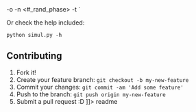 <snippet>
  <content><![CDATA[
# ${1:Efficient Measurement of Complex Networks Using Link Queries}
—Complex networks are at the core of an intense research activity. However, in most cases, intricate and costly measurement procedures are needed to explore their structure. In some cases, these measurements rely on link queries: given two nodes, it is possible to test the existence of a link between them. These tests may be costly, and thus minimizing their number while maximizing the number of discovered links is a key issue. This is a challenging task, though, as initially no information is known on the network. This paper studies this problem: we observe that properties classically observed on real-world complex networks give hints for their efficient measurement; we derive simple principles and several measurement strategies based on this, and experimentally evaluate their efficiency on real-world cases. In order to do so, we introduce methods to evaluate the efficiency of strategies. We also explore the bias that different measurement strategies may induce.
## Installation
You need to have the following libraries:
  - Networkx
  - re
## Usage
`python simul -f <input_graph> -o <output_measurments> -n <#_rand_phase> -t <strategie_name:{TBF, TBFC, Complete, V-random,..}>`

Or check the help included:

`python simul.py -h`
## Contributing
1. Fork it!
2. Create your feature branch: `git checkout -b my-new-feature`
3. Commit your changes: `git commit -am 'Add some feature'`
4. Push to the branch: `git push origin my-new-feature`
5. Submit a pull request :D
]]></content>
  <tabTrigger>readme</tabTrigger>
</snippet>

